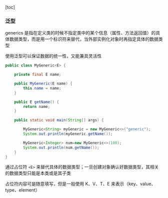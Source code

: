 [toc]

### 泛型

generics 是指在定义类的时候不指定类中的某个信息（属性、方法返回值）的具体数据类型，而是用一个标识符来替代，当外部实例化对象时再指定具体的数据类型

使用泛型可以保证数据的统一性，又能兼具灵活性

```java
public class MyGeneric<E> {

    private final E name;

    public MyGeneric(E name) {
        this.name = name;
    }

    public E getName() {
        return name;
    }

    public static void main(String[] args) {

        MyGeneric<String> myGeneric = new MyGeneric<>("generic");
        System.out.println(myGeneric.getName());

        MyGeneric<Integer> num=new MyGeneric<>(100);
        System.out.println(num.getName());
    }
}
```

通过占位符 `<E>` 来替代具体的数据类型；一旦创建对象确认好数据类型，其相关的数据类型只能是本类或是其子类

占位符内容可是随意填写，但是一般使用 K、V、T、E 来表示（key、value、type、element）

